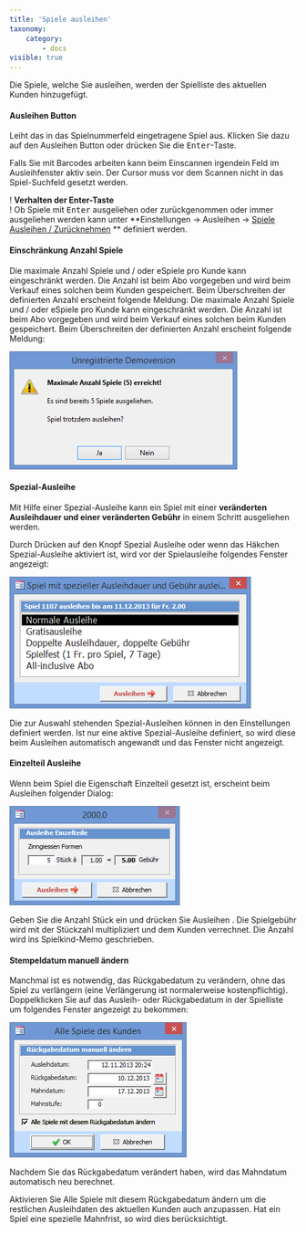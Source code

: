 ```yaml
---
title: 'Spiele ausleihen'
taxonomy:
    category:
        - docs
visible: true
---
```


Die Spiele, welche Sie ausleihen, werden der Spielliste des aktuellen Kunden hinzugefügt.

#### Ausleihen Button

Leiht das in das Spielnummerfeld eingetragene Spiel aus. Klicken Sie dazu auf den <span class="btn-lupo">Ausleihen</span> Button oder drücken Sie die <kbd>Enter</kbd>-Taste.

Falls Sie mit Barcodes arbeiten kann beim Einscannen irgendein Feld im Ausleihfenster aktiv sein. Der Cursor muss vor dem Scannen nicht in das Spiel-Suchfeld gesetzt werden.

! **Verhalten der Enter-Taste**  
! Ob Spiele mit <kbd>Enter</kbd> ausgeliehen oder zurückgenommen oder immer ausgeliehen werden kann unter **Einstellungen → Ausleihen → [Spiele Ausleihen / Zurücknehmen](/einstellungen/allgemeine-einstellungen/ausleihen) ** definiert werden.

#### Einschränkung Anzahl Spiele

Die maximale Anzahl Spiele und / oder eSpiele pro Kunde kann eingeschränkt werden. Die Anzahl ist beim Abo vorgegeben und wird beim Verkauf eines solchen beim Kunden gespeichert. Beim Überschreiten der definierten Anzahl erscheint folgende Meldung:
Die maximale Anzahl Spiele und / oder eSpiele pro Kunde kann eingeschränkt werden. Die Anzahl ist beim Abo vorgegeben und wird beim Verkauf eines solchen beim Kunden gespeichert. Beim Überschreiten der definierten Anzahl erscheint folgende Meldung:

![max-spiele](../../images/max-spiele.png)

#### Spezial-Ausleihe

Mit Hilfe einer Spezial-Ausleihe kann ein Spiel mit einer **veränderten Ausleihdauer und einer veränderten Gebühr** in einem Schritt ausgeliehen werden.

Durch Drücken auf den Knopf <span class="btn-lupo"> Spezial Ausleihe </span> oder wenn das Häkchen Spezial-Ausleihe aktiviert ist, wird vor der Spielausleihe folgendes Fenster angezeigt:

![ausleihoptionen](../../images/ausleihoptionen.png)

Die zur Auswahl stehenden Spezial-Ausleihen können in den Einstellungen definiert werden. Ist nur eine aktive Spezial-Ausleihe definiert, so wird diese beim Ausleihen automatisch angewandt und das Fenster nicht angezeigt.

#### Einzelteil Ausleihe

Wenn beim Spiel die Eigenschaft Einzelteil gesetzt ist, erscheint beim Ausleihen folgender Dialog:

![einzelteile](../../images/einzelteile.png)

Geben Sie die Anzahl Stück ein und drücken Sie <span class="btn-lupo"> Ausleihen </span>. Die Spielgebühr wird mit der Stückzahl multipliziert und dem Kunden verrechnet. Die Anzahl wird ins Spielkind-Memo geschrieben.

#### Stempeldatum manuell ändern

Manchmal ist es notwendig, das Rückgabedatum zu verändern, ohne das Spiel zu verlängern (eine Verlängerung ist normalerweise kostenpflichtig). Doppelklicken Sie auf das Ausleih- oder Rückgabedatum in der Spielliste um folgendes Fenster angezeigt zu bekommen:

![stempeldatum-manuell-aendern](../../images/stempeldatum-manuell-aendern.png)

Nachdem Sie das Rückgabedatum verändert haben, wird das Mahndatum automatisch neu berechnet.

Aktivieren Sie Alle Spiele mit diesem Rückgabedatum ändern um die restlichen Ausleihdaten des aktuellen Kunden auch anzupassen. Hat ein Spiel eine spezielle Mahnfrist, so wird dies berücksichtigt.
